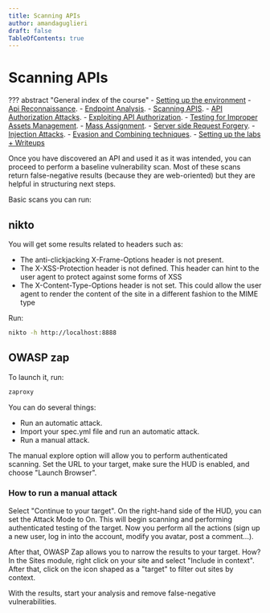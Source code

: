 ```yaml
---
title: Scanning APIs
author: amandaguglieri
draft: false
TableOfContents: true
---
```


# Scanning APIs

??? abstract "General index of the course"
    - [Setting up the environment](setting-up-kali.md)
    - [Api Reconnaissance](api-reconnaissance.md).
    - [Endpoint Analysis](endpoint-analysis.md).
    - [Scanning APIS](scanning-apis.md).
    - [API Authorization Attacks](api-authentication-attacks.md).
    - [Exploiting API Authorization](exploiting-api-authorization.md).
    - [Testing for Improper Assets Management](improper-assets-management.md).
    - [Mass Assignment](mass-assignment.md).
    - [Server side Request Forgery](server-side-request-forgery-ssrf.md).
    - [Injection Attacks](injection-attacks.md). 
    - [Evasion and Combining techniques](evasion-combining-techniques.md).
    - [Setting up the labs + Writeups](other-labs.md)

Once you have discovered an API and used it as it was intended, you can proceed to perform a baseline vulnerability scan. Most of these scans return false-negative results (because they are web-oriented)  but they are helpful in structuring next steps.

Basic scans you can run:

## nikto

You will get some results related to headers such as:

+ The anti-clickjacking X-Frame-Options header is not present.
+ The X-XSS-Protection header is not defined. This header can hint to the user agent to protect against some forms of XSS
+ The X-Content-Type-Options header is not set. This could allow the user agent to render the content of the site in a different fashion to the MIME type

Run:

```bash
nikto -h http://localhost:8888
```

## OWASP zap

To launch it, run:

```bash
zaproxy
```

You can do several things:

+ Run an automatic attack.
+ Import your spec.yml file and run an automatic attack.
+ Run a manual attack. 

The manual explore option will allow you to perform authenticated scanning. Set the URL to your target, make sure the HUD is enabled, and choose "Launch Browser". 


### How to run a manual attack

Select "Continue to your target". On the right-hand side of the HUD, you can set the Attack Mode to On. This will begin scanning and performing authenticated testing of the target. Now you  perform all the actions (sign up a new user, log  in into the account, modify you avatar, post a comment...).

After that, OWASP Zap allows you to narrow the results to your target. How? In the Sites module, right click on your site and select "Include in context". After that, click on the icon shaped as a "target" to filter out sites by context. 

With the results, start your analysis and remove false-negative vulnerabilities.
 


